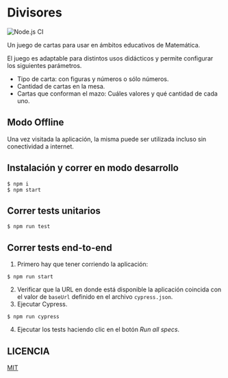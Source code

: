 # Divisores

![Node.js CI](https://github.com/pablen/escobapp/workflows/Node.js%20CI/badge.svg?branch=master)

Un juego de cartas para usar en ámbitos educativos de Matemática.

El juego es adaptable para distintos usos didácticos y permite configurar los siguientes parámetros.

- Tipo de carta: con figuras y números o sólo números.
- Cantidad de cartas en la mesa.
- Cartas que conforman el mazo: Cuáles valores y qué cantidad de cada uno.

## Modo Offline

Una vez visitada la aplicación, la misma puede ser utilizada incluso sin conectividad a internet.

## Instalación y correr en modo desarrollo

```
$ npm i
$ npm start
```

## Correr tests unitarios

```
$ npm run test
```

## Correr tests end-to-end

1. Primero hay que tener corriendo la aplicación:

```
$ npm run start
```

2. Verificar que la URL en donde está disponible la aplicación coincida con el valor de `baseUrl` definido en el archivo `cypress.json`.
3. Ejecutar Cypress.

```
$ npm run cypress
```

4. Ejecutar los tests haciendo clic en el botón _Run all specs_.

## LICENCIA

[MIT](LICENSE)
